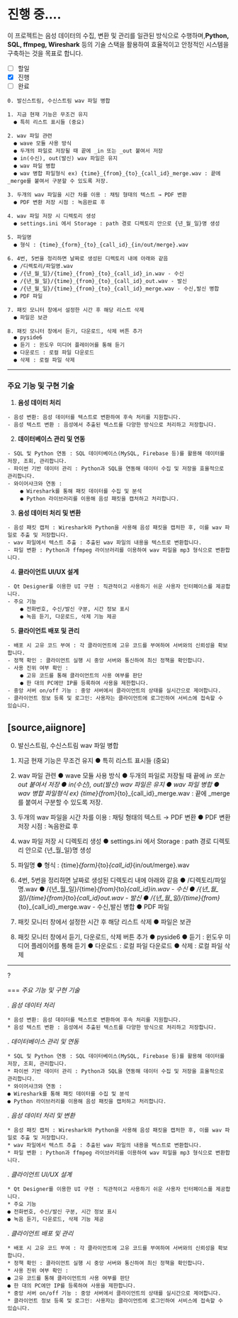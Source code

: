 # 진행 중....

이 프로젝트는 음성 데이터의 수집, 변환 및 관리를 일관된 방식으로 수행하며,**Python, SQL, ffmpeg, Wireshark** 등의 기술 스택을 활용하여 효율적이고 안정적인 시스템을 구축하는 것을 목표로 합니다.

- [ ] 할일
- [x] 진행
- [ ] 완료
```aiignore
0. 발신스트림, 수신스트림 wav 파일 병합

1. 지금 현재 기능은 무조건 유지
  ● 특히 리스트 표시들 (중요)

2. wav 파일 관련
  ● wave 모듈 사용 방식
  ● 두개의 파일로 저장될 때 끝에 _in 또는 _out 붙여서 저장
  ● in(수신), out(발신) wav 파일은 유지
  ● wav 파일 병합
  ● wav 병합 파일형식 ex) {time}_{from}_{to}_{call_id}_merge.wav : 끝에 _merge를 붙여서 구분할 수 있도록 저장.

3. 두개의 wav 파일을 시간 차를 이용 : 채팅 형태의 텍스트 → PDF 변환
  ● PDF 변환 저장 시점 : 녹음완료 후

4. wav 파일 저장 시 디렉토리 생성
  ● settings.ini 에서 Storage : path 경로 디렉토리 안으로 {년_월_일}명 생성

5. 파일명
  ● 형식 : {time}_{form}_{to}_{call_id}_{in/out/merge}.wav

6. 4번, 5번을 정리하면 날짜로 생성된 디렉토리 내에 아래와 같음
  ● /디렉토리/파일명.wav
  ● /{년_월_일}/{time}_{from}_{to}_{call_id}_in.wav - 수신
  ● /{년_월_일}/{time}_{from}_{to}_{call_id}_out.wav - 발신
  ● /{년_월_일}/{time}_{from}_{to}_{call_id}_merge.wav - 수신,발신 병합
  ● PDF 파일

7. 패킷 모니터 창에서 설정한 시간 후 해당 리스트 삭제
  ● 파일은 보관

8. 패킷 모니터 창에서 듣기, 다운로드, 삭제 버튼 추가
  ● pyside6
  ● 듣기 : 윈도우 미디어 플레이어를 통해 듣기
  ● 다운로드 : 로컬 파일 다운로드
  ● 삭제 : 로컬 파일 삭제
```
---
### **주요 기능 및 구현 기술**

1. **음성 데이터 처리**
```
- 음성 변환: 음성 데이터를 텍스트로 변환하여 후속 처리를 지원합니다.
- 음성 텍스트 변환 : 음성에서 추출된 텍스트를 다양한 방식으로 처리하고 저장합니다.
```

2. **데이터베이스 관리 및 연동**
```
- SQL 및 Python 연동 : SQL 데이터베이스(MySQL, Firebase 등)를 활용해 데이터를 저장, 조회, 관리합니다.
- 파이썬 기반 데이터 관리 : Python과 SQL을 연동해 데이터 수집 및 저장을 효율적으로 관리합니다.
- 와이어샤크와 연동 :
    ● Wireshark를 통해 패킷 데이터를 수집 및 분석
    ● Python 라이브러리를 이용해 음성 패킷을 캡처하고 처리합니다.
```

3. **음성 데이터 처리 및 변환**
```
- 음성 패킷 캡처 : Wireshark와 Python을 사용해 음성 패킷을 캡처한 후, 이를 wav 파일로 추출 및 저장합니다.
- wav 파일에서 텍스트 추출 : 추출된 wav 파일의 내용을 텍스트로 변환합니다.
- 파일 변환 : Python과 ffmpeg 라이브러리를 이용하여 wav 파일을 mp3 형식으로 변환합니다.
```

4. **클라이언트 UI/UX 설계**
```
- Qt Designer를 이용한 UI 구현 : 직관적이고 사용하기 쉬운 사용자 인터페이스를 제공합니다.
- 주요 기능
    ● 전화번호, 수신/발신 구분, 시간 정보 표시
    ● 녹음 듣기, 다운로드, 삭제 기능 제공
```

5. **클라이언트 배포 및 관리**
```
- 배포 시 고유 코드 부여 : 각 클라이언트에 고유 코드를 부여하여 서버와의 신뢰성을 확보합니다.
- 정책 확인 : 클라이언트 실행 시 중앙 서버와 통신하여 최신 정책을 확인합니다.
- 사용 진위 여부 확인 :
    ● 고유 코드를 통해 클라이언트의 사용 여부를 판단
    ● 한 대의 PC에만 IP를 등록하여 사용을 제한합니다.
- 중앙 서버 on/off 기능 : 중앙 서버에서 클라이언트의 상태를 실시간으로 제어합니다.
- 클라이언트 정보 등록 및 로그인: 사용자는 클라이언트에 로그인하여 서비스에 접속할 수 있습니다.
```
[source,aiignore]
----
0. 발신스트림, 수신스트림 wav 파일 병합

1. 지금 현재 기능은 무조건 유지
  ● 특히 리스트 표시들 (중요)

2. wav 파일 관련
  ● wave 모듈 사용 방식
  ● 두개의 파일로 저장될 때 끝에 _in 또는 _out 붙여서 저장
  ● in(수신), out(발신) wav 파일은 유지
  ● wav 파일 병합
  ● wav 병합 파일형식 ex) {time}_{from}_{to}_{call_id}_merge.wav : 끝에 _merge를 붙여서 구분할 수 있도록 저장.

3. 두개의 wav 파일을 시간 차를 이용 : 채팅 형태의 텍스트 → PDF 변환
  ● PDF 변환 저장 시점 : 녹음완료 후

4. wav 파일 저장 시 디렉토리 생성
  ● settings.ini 에서 Storage : path 경로 디렉토리 안으로 {년_월_일}명 생성

5. 파일명
  ● 형식 : {time}_{form}_{to}_{call_id}_{in/out/merge}.wav

6. 4번, 5번을 정리하면 날짜로 생성된 디렉토리 내에 아래와 같음
  ● /디렉토리/파일명.wav
  ● /{년_월_일}/{time}_{from}_{to}_{call_id}_in.wav - 수신
  ● /{년_월_일}/{time}_{from}_{to}_{call_id}_out.wav - 발신
  ● /{년_월_일}/{time}_{from}_{to}_{call_id}_merge.wav - 수신,발신 병합
  ● PDF 파일

7. 패킷 모니터 창에서 설정한 시간 후 해당 리스트 삭제
  ● 파일은 보관

8. 패킷 모니터 창에서 듣기, 다운로드, 삭제 버튼 추가
  ● pyside6
  ● 듣기 : 윈도우 미디어 플레이어를 통해 듣기
  ● 다운로드 : 로컬 파일 다운로드
  ● 삭제 : 로컬 파일 삭제
----

?

=== *주요 기능 및 구현 기술*

. *음성 데이터 처리*
```
* 음성 변환: 음성 데이터를 텍스트로 변환하여 후속 처리를 지원합니다.
* 음성 텍스트 변환 : 음성에서 추출된 텍스트를 다양한 방식으로 처리하고 저장합니다.
```
. *데이터베이스 관리 및 연동*
```
* SQL 및 Python 연동 : SQL 데이터베이스(MySQL, Firebase 등)를 활용해 데이터를 저장, 조회, 관리합니다.
* 파이썬 기반 데이터 관리 : Python과 SQL을 연동해 데이터 수집 및 저장을 효율적으로 관리합니다.
* 와이어샤크와 연동 :
● Wireshark를 통해 패킷 데이터를 수집 및 분석
● Python 라이브러리를 이용해 음성 패킷을 캡처하고 처리합니다.
```
. *음성 데이터 처리 및 변환*
```
* 음성 패킷 캡처 : Wireshark와 Python을 사용해 음성 패킷을 캡처한 후, 이를 wav 파일로 추출 및 저장합니다.
* wav 파일에서 텍스트 추출 : 추출된 wav 파일의 내용을 텍스트로 변환합니다.
* 파일 변환 : Python과 ffmpeg 라이브러리를 이용하여 wav 파일을 mp3 형식으로 변환합니다.
```
. *클라이언트 UI/UX 설계*
```
* Qt Designer를 이용한 UI 구현 : 직관적이고 사용하기 쉬운 사용자 인터페이스를 제공합니다.
* 주요 기능
● 전화번호, 수신/발신 구분, 시간 정보 표시
● 녹음 듣기, 다운로드, 삭제 기능 제공
```
. *클라이언트 배포 및 관리*
```
* 배포 시 고유 코드 부여 : 각 클라이언트에 고유 코드를 부여하여 서버와의 신뢰성을 확보합니다.
* 정책 확인 : 클라이언트 실행 시 중앙 서버와 통신하여 최신 정책을 확인합니다.
* 사용 진위 여부 확인 :
● 고유 코드를 통해 클라이언트의 사용 여부를 판단
● 한 대의 PC에만 IP를 등록하여 사용을 제한합니다.
* 중앙 서버 on/off 기능 : 중앙 서버에서 클라이언트의 상태를 실시간으로 제어합니다.
* 클라이언트 정보 등록 및 로그인: 사용자는 클라이언트에 로그인하여 서비스에 접속할 수 있습니다.
```